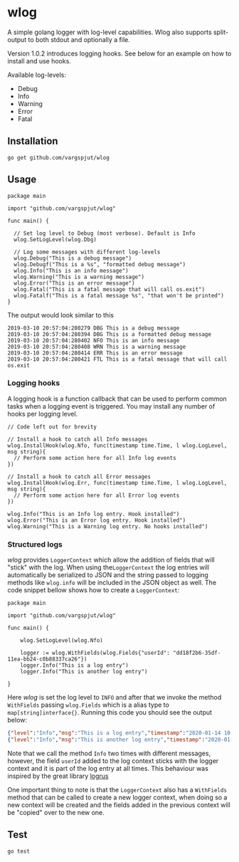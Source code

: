 # wlog
A simple golang logger with log-level capabilities. Wlog also supports split-output to both stdout and optionally a file. 


Version 1.0.2 introduces logging hooks. See below for an example on how to install and use hooks.

Available log-levels:
- Debug
- Info
- Warning
- Error
- Fatal
  
## Installation
```
go get github.com/vargspjut/wlog
```

## Usage
```golang
package main

import "github.com/vargspjut/wlog"

func main() {

  // Set log level to Debug (most verbose). Default is Info
  wlog.SetLogLevel(wlog.Dbg)

  // Log some messages with different log-levels
  wlog.Debug("This is a debug message")
  wlog.Debugf("This is a %s", "formatted debug message")
  wlog.Info("This is an info message")
  wlog.Warning("This is a warning message")
  wlog.Error("This is an error message")
  wlog.Fatal("This is a fatal message that will call os.exit")  
  wlog.Fatalf("This is a fatal message %s", "that won't be printed")
}
```

The output would look similar to this
```
2019-03-10 20:57:04:280279 DBG This is a debug message
2019-03-10 20:57:04:280394 DBG This is a formatted debug message
2019-03-10 20:57:04:280402 NFO This is an info message
2019-03-10 20:57:04:280408 WRN This is a warning message
2019-03-10 20:57:04:280414 ERR This is an error message
2019-03-10 20:57:04:280421 FTL This is a fatal message that will call os.exit
```

### Logging hooks
A logging hook is a function callback that can be used to perform common tasks when a logging event is triggered. You may install any number of hooks per logging level.

```golang
// Code left out for brevity

// Install a hook to catch all Info messages
wlog.InstallHook(wlog.Nfo, func(timestamp time.Time, l wlog.LogLevel, msg string){
  // Perform some action here for all Info log events
})

// Install a hook to catch all Error messages
wlog.InstallHook(wlog.Err, func(timestamp time.Time, l wlog.LogLevel, msg string){
  // Perform some action here for all Error log events
})

wlog.Info("This is an Info log entry. Hook installed")
wlog.Error("This is an Error log entry. Hook installed")
wlog.Warning("This is a Warning log entry. No hooks installed")
```

### Structured logs
*wlog* provides `LoggerContext` which allow the addition of fields that will "stick" with the log. When using the`LoggerContext` the log entries will automatically be serialized to JSON and the string passed to logging methods like `wlog.info` will be included in the JSON object as well. The code snippet bellow shows how to create a `LoggerContext`:

```golang
package main

import "github.com/vargspjut/wlog"

func main() {

    wlog.SetLogLevel(wlog.Nfo)

    logger := wlog.WithFields(wlog.Fields{"userId": "dd18f2b6-35df-11ea-bb24-c0b88337ca26"})
    logger.Info("This is a log entry")
    logger.Info("This is another log entry")

}
```
Here *wlog* is set the log level to `INFO` and after that we invoke the method `WithFields` passing `wlog.Fields` which is a alias type to `map[string]interface{}`. Running this code you should see the output below:

```json
{"level":"Info","msg":"This is a log entry","timestamp":"2020-01-14 10:49:03:627880","userId":"dd18f2b6-35df-11ea-bb24-c0b88337ca26"}
{"level":"Info","msg":"This is another log entry","timestamp":"2020-01-14 10:49:03:627981","userId":"dd18f2b6-35df-11ea-bb24-c0b88337ca26"}
``` 
Note that we call the method `Info` two times with different messages, however, the field `userId` added to the log context sticks with the logger context and it is part of the log entry at all times. This behaviour was inspired by the great library [logrus](https://github.com/sirupsen/logrus)

One important thing to note is that the `LoggerContext` also has a `WithFields` method that can be called to create a new logger context, when doing so a new context will be created and the fields added in the previous context will be "copied" over to the new one. 

## Test
```
go test
```
